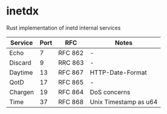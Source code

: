 # inetdx
Rust implementation of inetd internal services

| Service | Port | RFC     | Notes                 |
| ------- | ---- | ------- | --------------------- |
| Echo    | 7    | RFC 862 | -                     |
| Discard | 9    | RRC 863 | -                     |
| Daytime | 13   | RFC 867 | HTTP-Date-Format      |
| QotD    | 17   | RFC 865 | -                     |
| Chargen | 19   | RFC 864 | DoS concerns          |
| Time    | 37   | RFC 868 | Unix Timestamp as u64 |